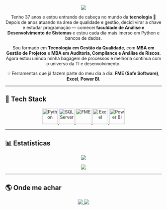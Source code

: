 <!-- Banner retro gamer -->
<p align="center">
  <img src="https://capsule-render.vercel.app/api?type=waving&color=0:ff0080,100:7928ca&height=120&section=header&text=👾%20Marcelão%20no%20Mundo%20Tech%20🚀&fontSize=30&fontColor=fff&animation=fadeIn&fontAlignY=35"/>
</p>

<p align="center">
Tenho 37 anos e estou entrando de cabeça no mundo da <strong>tecnologia</strong> 🚀<br>
Depois de anos atuando na área de qualidade e gestão, decidi virar a chave e estudar programação — comecei <strong>faculdade de Análise e Desenvolvimento de Sistemas</strong> e estou cada dia mais imerso em Python e bancos de dados.
</p>

<p align="center">
Sou formado em <strong>Tecnologia em Gestão da Qualidade</strong>, com <strong>MBA em Gestão de Projetos</strong> e <strong>MBA em Auditoria, Compliance e Análise de Riscos</strong>.<br>
Agora estou unindo minha bagagem de processos e melhoria contínua com o universo da TI e desenvolvimento.
</p>

<p align="center">
💡 Ferramentas que já fazem parte do meu dia a dia: <strong>FME (Safe Software)</strong>, <strong>Excel</strong>, <strong>Power BI</strong>.
</p>

---

## 🚀 Tech Stack

<p align="center">
  <a href="https://www.python.org/">
    <img src="https://cdn.jsdelivr.net/gh/devicons/devicon/icons/python/python-original.svg" alt="Python" width="50" height="50"/>
  </a>
  <a href="https://www.microsoft.com/sql-server">
    <img src="https://cdn.jsdelivr.net/gh/devicons/devicon/icons/microsoftsqlserver/microsoftsqlserver-plain.svg" alt="SQL Server" width="50" height="50"/>
  </a>
  <a href="https://www.safe.com/fme/">
    <img src="https://upload.wikimedia.org/wikipedia/commons/1/18/FME_Logo.png" alt="FME" width="50" height="50"/>
  </a>
  <a href="https://www.microsoft.com/microsoft-365/excel">
    <img src="https://upload.wikimedia.org/wikipedia/commons/7/7f/Microsoft_Excel_2013-2019_logo.svg" alt="Excel" width="50" height="50"/>
  </a>
  <a href="https://powerbi.microsoft.com/">
    <img src="https://upload.wikimedia.org/wikipedia/commons/c/cf/New_Power_BI_Logo.svg" alt="Power BI" width="50" height="50"/>
  </a>
</p>

---

## 📊 Estatísticas

<p align="center">
  <img src="https://github-readme-stats.vercel.app/api?username=marcelao-dev&show_icons=true&theme=radical" />
</p>

<p align="center">
  <img src="https://github-readme-stats.vercel.app/api/top-langs/?username=marcelao-dev&layout=compact&theme=radical" />
</p>

---

## 🌎 Onde me achar

<p align="center">
  <a href="https://www.linkedin.com/in/marcelo-mendon%C3%A7a-46ab37173">
    <img src="https://img.shields.io/badge/LinkedIn-0A66C2?style=for-the-badge&logo=linkedin&logoColor=white"/>
  </a>
  <a href="https://github.com/marcelao-dev">
    <img src="https://img.shields.io/badge/GitHub-181717?style=for-the-badge&logo=github&logoColor=white"/>
  </a>
</p>
